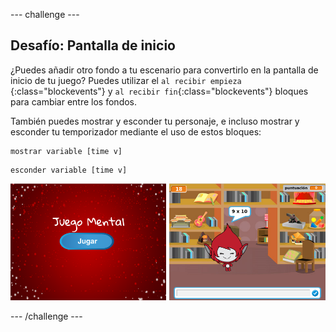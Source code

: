 --- challenge ---

## Desafío: Pantalla de inicio

¿Puedes añadir otro fondo a tu escenario para convertirlo en la pantalla de inicio de tu juego? Puedes utilizar el `al recibir empieza` {:class="blockevents"} y `al recibir fin`{:class="blockevents"} bloques para cambiar entre los fondos.

También puedes mostrar y esconder tu personaje, e incluso mostrar y esconder tu temporizador mediante el uso de estos bloques:

```blocks
mostrar variable [time v]
```

```blocks
esconder variable [time v]
```

![screenshot](images/brain-startscreen.png)

--- /challenge ---
